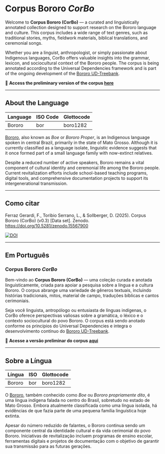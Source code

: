 # Corpus Bororo _CorBo_

Welcome to **Corpus Bororo (CorBo)** — a curated and linguistically annotated collection designed to support research on the Bororo language and culture. This corpus includes a wide range of text genres, such as traditional stories, myths, fieldwork materials, biblical translations, and ceremonial songs.

Whether you are a linguist, anthropologist, or simply passionate about Indigenous languages, CorBo offers valuable insights into the grammar, lexicon, and sociocultural context of the Bororo people. The corpus is being annotated according to the Universal Dependencies framework and is part of the ongoing development of the [Bororo UD-Treebank](https://github.com/UniversalDependencies/UD_Bororo-BDT/blob/dev/bor_bdt-ud-test.conllu).

🔗 **Access the preliminary version of the corpus [here](https://boeenomoto.onrender.com)**

---

## About the Language

Language | ISO Code | Glottocode
---------|----------|------------
Bororo   | bor      | boro1282

[Bororo](https://glottolog.org/resource/languoid/id/boro1282), also known as _Boe_ or _Bororo Proper_, is an Indigenous language spoken in central Brazil, primarily in the state of Mato Grosso. Although it is currently classified as a language isolate, linguistic evidence suggests that it once formed part of a small language family with now-extinct relatives.

Despite a reduced number of active speakers, Bororo remains a vital component of cultural identity and ceremonial life among the Bororo people. Current revitalization efforts include school-based teaching programs, digital tools, and comprehensive documentation projects to support its intergenerational transmission.

---

## Como citar

Ferraz Gerardi, F., Toribio Serrano, L., & Sollberger, D. (2025). Corpus Bororo (CorBo) (v0.3) [Data set]. Zenodo. https://doi.org/10.5281/zenodo.15567900

[![DOI](https://zenodo.org/badge/772146862.svg)](https://doi.org/10.5281/zenodo.12110451)

---

## Em Português

### Corpus Bororo _CorBo_

Bem-vindo ao **Corpus Bororo (CorBo)** — uma coleção curada e anotada linguisticamente, criada para apoiar a pesquisa sobre a língua e a cultura Bororo. O corpus abrange uma variedade de gêneros textuais, incluindo histórias tradicionais, mitos, material de campo, traduções bíblicas e cantos cerimoniais.

Seja você linguista, antropólogo ou entusiasta de línguas indígenas, o CorBo oferece perspectivas valiosas sobre a gramática, o léxico e o contexto sociocultural do povo Bororo. O corpus está sendo anotado conforme os princípios do Universal Dependencies e integra o desenvolvimento contínuo do [Bororo UD-Treebank](https://github.com/UniversalDependencies/UD_Bororo-BDT/blob/dev/bor_bdt-ud-test.conllu).

🔗 **Acesse a versão preliminar do corpus [aqui](https://boeenomoto.onrender.com)**

---

## Sobre a Língua

Língua | ISO | Glottocode
-------|-----|------------
Bororo | bor | boro1282

O [Bororo](https://glottolog.org/resource/languoid/id/boro1282), também conhecido como _Boe_ ou _Bororo propriamente dito_, é uma língua indígena falada no centro do Brasil, sobretudo no estado de Mato Grosso. Embora atualmente classificada como uma língua isolada, há evidências de que fazia parte de uma pequena família linguística hoje extinta.

Apesar do número reduzido de falantes, o Bororo continua sendo um componente central da identidade cultural e da vida cerimonial do povo Bororo. Iniciativas de revitalização incluem programas de ensino escolar, ferramentas digitais e projetos de documentação com o objetivo de garantir sua transmissão para as futuras gerações.
